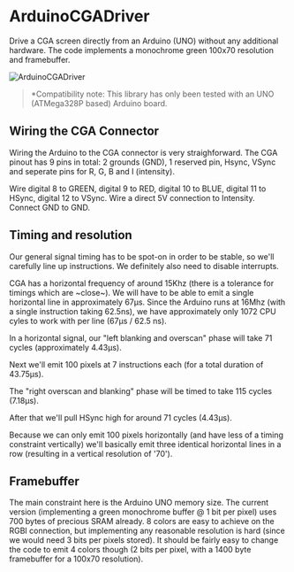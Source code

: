 # ArduinoCGADriver
Drive a CGA screen directly from an Arduino (UNO) without any additional hardware. The code implements a monochrome green 100x70 resolution and framebuffer.

![ArduinoCGADriver](https://github.com/christophediericx/ArduinoCGADriver/blob/master/Images/ArduinoCGADriverv2.png)

> *Compatibility note: This library has only been tested with an UNO (ATMega328P based) Arduino board.

## Wiring the CGA Connector ##

Wiring the Arduino to the CGA connector is very straighforward. The CGA pinout  has 9 pins in total: 2 grounds (GND), 1 reserved pin, Hsync, VSync and seperate pins for R, G, B and I (intensity).

Wire digital 8 to GREEN, digital 9 to RED, digital 10 to BLUE, digital 11 to HSync, digital 12 to VSync. Wire a direct 5V connection to Intensity. Connect GND to GND.

## Timing and resolution ##

Our general signal timing has to be spot-on in order to be stable, so we'll carefully line up instructions. We definitely also need to disable interrupts.

CGA has a horizontal frequency of around 15Khz (there is a tolerance for timings which are ~close~). We will have to be able to emit a single horizontal line in approximately 67μs. Since the Arduino runs at 16Mhz (with a single instruction taking 62.5ns), we have approximately only 1072 CPU cyles to work with per line (67μs / 62.5 ns).

In a horizontal signal, our "left blanking and overscan" phase will take 71 cycles (approximately 4.43μs).

Next we'll emit 100 pixels at 7 instructions each (for a total duration of 43.75μs).

The "right overscan and blanking" phase will be timed to take 115 cycles (7.18μs).

After that we'll pull HSync high for around 71 cycles (4.43μs).

Because we can only emit 100 pixels horizontally (and have less of a timing constraint vertically) we'll basically emit three identical horizontal lines in a row (resulting in a vertical resolution of '70').

## Framebuffer ##

The main constraint here is the Arduino UNO memory size. The current version (implementing a green monochrome buffer @ 1 bit per pixel) uses 700 bytes of precious SRAM already. 8 colors are easy to achieve on the RGBI connection, but implementing any reasonable resolution is hard (since we would need 3 bits per pixels stored). It should be fairly easy to change the code to emit 4 colors though (2 bits per pixel, with a 1400 byte framebuffer for a 100x70 resolution).



